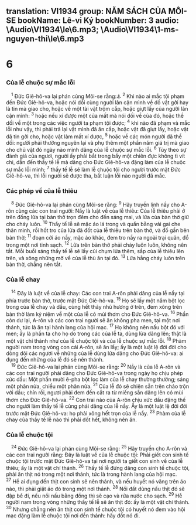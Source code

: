 translation: VI1934
group: NĂM SÁCH CỦA MÔI-SE
bookName: Lê-vi Ký 
bookNumber: 3
audio: \Audio\VI1934\le\6.mp3; \Audio\VI1934\1-ms-nguyen-thi\le\6.mp3
-------

<div class="title"><h1>6</h1><h3>Của lễ chuộc sự mắc lỗi</h3></div>
<span class="verse le_6_1"> <sup>1</sup> Đức Giê-hô-va lại phán cùng Môi-se rằng:<a data-toggle="tooltip" data-placement="bottom" title="Dan 5:5-8">⚓</a></span>
<span class="verse le_6_2"><sup>2</sup> Khi nào ai mắc tội phạm đến Đức Giê-hô-va, hoặc nói dối cùng người lân cận mình về đồ vật gởi hay là tin mà giao cho, hoặc về một tài vật trộm cắp, hoặc giựt lấy của người lân cận mình: </span>
<span class="verse le_6_3"><sup>3</sup> hoặc nếu xí được một của mất mà nói dối về của đó, hoặc thề dối về một trong các việc người ta phạm tội được; </span>
<span class="verse le_6_4"><sup>4</sup> khi nào đã phạm và mắc lỗi như vậy, thì phải trả lại vật mình đã ăn cắp, hoặc vật đã giựt lấy, hoặc vật đã tin gởi cho, hoặc vật làm mất xí được, </span>
<span class="verse le_6_5"><sup>5</sup> hoặc về các món người đã thề dối: người phải thường nguyên lại và phụ thêm một phần năm giá trị mà giao cho chủ vật đó ngày nào mình dâng của lễ chuộc sự mắc lỗi. </span>
<span class="verse le_6_6"><sup>6</sup> Tùy theo sự đánh giá của ngươi, người ấy phải bắt trong bầy một chiên đực không tì vít chi, dẫn đến thầy tế lễ mà dâng cho Đức Giê-hô-va đặng làm của lễ chuộc sự mắc lỗi mình; </span>
<span class="verse le_6_7"><sup>7</sup> thầy tế lễ sẽ làm lễ chuộc tội cho người trước mặt Đức Giê-hô-va, thì lỗi người sẽ được tha, bất luận lỗi nào người đã mắc. <br/></span>
<div class="title"><h3>Các phép về của lễ thiêu</h3></div>
<span class="verse le_6_8"> <sup>8</sup> Đức Giê-hô-va lại phán cùng Môi-se rằng: </span>
<span class="verse le_6_9"><sup>9</sup> Hãy truyền lịnh nầy cho A-rôn cùng các con trai người: Nầy là luật về của lễ thiêu: Của lễ thiêu phải ở trên đống lửa tại bàn thờ trọn đêm cho đến sáng mai, và lửa của bàn thờ giữ cho cháy luôn. </span>
<span class="verse le_6_10"><sup>10</sup> Thầy tế lễ sẽ mặc áo lá trong và quần bằng vải gai che thân mình, rồi hốt tro của lửa đã đốt của lễ thiêu trên bàn thờ, và đổ gần bên bàn thờ; </span>
<span class="verse le_6_11"><sup>11</sup> đoạn cởi áo nầy, mặc áo khác, đem tro nầy ra ngoài trại quân, đổ trong một nơi tinh sạch. </span>
<span class="verse le_6_12"><sup>12</sup> Lửa trên bàn thờ phải cháy luôn luôn, không nên tắt. Mỗi buổi sáng thầy tế lễ sẽ lấy củi chụm lửa thêm, sắp của lễ thiêu lên trên, và xông những mỡ về của lễ thù ân tại đó. </span>
<span class="verse le_6_13"><sup>13</sup> Lửa hằng cháy luôn trên bàn thờ, chẳng nên tắt. <br/></span>
<div class="title"><h3>Của lễ chay</h3></div>
<span class="verse le_6_14"> <sup>14</sup> Đây là luật về của lễ chay: Các con trai A-rôn phải dâng của lễ nầy tại phía trước bàn thờ, trước mặt Đức Giê-hô-va. </span>
<span class="verse le_6_15"><sup>15</sup> Họ sẽ lấy một nắm bột lọc trong của lễ chay và dầu, cùng hết thảy nhũ hương ở trên, đem xông trên bàn thờ làm kỷ niệm về một của lễ có mùi thơm cho Đức Giê-hô-va. </span>
<span class="verse le_6_16"><sup>16</sup> Phần còn dư lại, A-rôn và các con trai người sẽ ăn không pha men, tại một nơi thánh, tức là ăn tại hành lang của hội mạc. </span>
<span class="verse le_6_17"><sup>17</sup> Họ không nên nấu bột đó với men; ấy là phần ta cho họ do trong các của lễ ta, dùng lửa dâng lên; thật là một vật chí thánh như của lễ chuộc tội và của lễ chuộc sự mắc lỗi. </span>
<span class="verse le_6_18"><sup>18</sup> Phàm người nam trong vòng con cái A-rôn, sẽ ăn lấy; ấy là một luật lệ đời đời cho dòng dõi các ngươi về những của lễ dùng lửa dâng cho Đức Giê-hô-va: ai đụng đến những của lễ đó sẽ nên thánh. <br/></span>
<span class="verse le_6_19"> <sup>19</sup> Đức Giê-hô-va lại phán cùng Môi-se rằng: </span>
<span class="verse le_6_20"><sup>20</sup> Nầy là của lễ A-rôn và các con trai người phải dâng cho Đức Giê-hô-va trong ngày họ chịu phép xức dầu: Một phần mười ê-pha bột lọc làm của lễ chay thường thường; sáng một phân nửa, chiều một phân nửa. </span>
<span class="verse le_6_21"><sup>21</sup> Của lễ đó sẽ chiên sẵn trên chảo trộn với dầu; chín rồi, ngươi phải đem đến cắt ra từ miếng sẵn dâng lên có mùi thơm cho Đức Giê-hô-va. </span>
<span class="verse le_6_22"><sup>22</sup> Con trai nào của A-rôn chịu xức dầu đặng thế cho người làm thầy tế lễ cũng phải dâng của lễ nầy. Ấy là một luật lệ đời đời trước mặt Đức Giê-hô-va: họ phải xông hết trọn của lễ nầy. </span>
<span class="verse le_6_23"><sup>23</sup> Phàm của lễ chay của thầy tế lễ nào thì phải đốt hết, không nên ăn. <br/></span>
<div class="title"><h3>Của lễ chuộc tội</h3></div>
<span class="verse le_6_24"> <sup>24</sup> Đức Giê-hô-va lại phán cùng Môi-se rằng: </span>
<span class="verse le_6_25"><sup>25</sup> Hãy truyền cho A-rôn và các con trai người rằng: Đây là luật về của lễ chuộc tội: Phải giết con sinh tế chuộc tội trước mặt Đức Giê-hô-va tại nơi người ta giết con sinh về của lễ thiêu; ấy là một vật chí thánh. </span>
<span class="verse le_6_26"><sup>26</sup> Thầy tế lễ đứng dâng con sinh tế chuộc tội, phải ăn thịt nó trong một nơi thánh, tức là trong hành lang của hội mạc. </span>
<span class="verse le_6_27"><sup>27</sup> Hễ ai đụng đến thịt con sinh sẽ nên thánh, và nếu huyết nó văng trên áo nào, thì phải giặt áo đó trong một nơi thánh. </span>
<span class="verse le_6_28"><sup>28</sup> Nồi đất dùng nấu thịt đó sẽ đập bể đi, nếu nồi nấu bằng đồng thì sẽ cạo và rửa nước cho sạch. </span>
<span class="verse le_6_29"><sup>29</sup> Hễ người nam trong vòng những thầy tế lễ sẽ ăn thịt đó: ấy là một vật chí thánh. </span>
<span class="verse le_6_30"><sup>30</sup> Nhưng chẳng nên ăn thịt con sinh tế chuộc tội có huyết nó đem vào hội mạc đặng làm lễ chuộc tội nơi đền thánh: hãy đốt nó đi. <br/></span>
